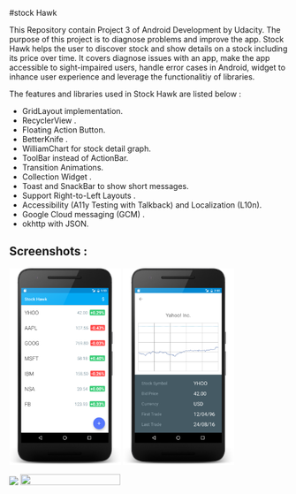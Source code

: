 #stock Hawk 

This Repository contain Project 3 of Android Development by Udacity. The purpose of this project is to diagnose problems and improve the app. Stock Hawk helps the user to discover stock and show details on a stock including its price over time. It covers diagnose issues with an app, make the app accessible to sight-impaired users, handle error cases in Android, widget to inhance user experience and leverage the functionalitiy of libraries. 

The features and libraries used in Stock Hawk are listed below :

- GridLayout implementation.
- RecyclerView .
- Floating Action Button.
- BetterKnife .
- WilliamChart for stock detail graph.
- ToolBar instead of ActionBar.
- Transition Animations.
- Collection Widget . 
- Toast and SnackBar to show short messages.
- Support Right-to-Left Layouts .
- Accessibility (A11y Testing with Talkback) and Localization (L10n).
- Google Cloud messaging (GCM) .
- okhttp with JSON.

Screenshots :
---------------------

<img width="40%" src="/art/stockhawk_main.png" />     <img width="40%" src="/art/stockhawk_detail.png" />

<img width="30%" src="/art/stockhawk_widget.png" />    <image width ="60%" height="40%" src="/art/stockhawk_detail_land.png" />  



